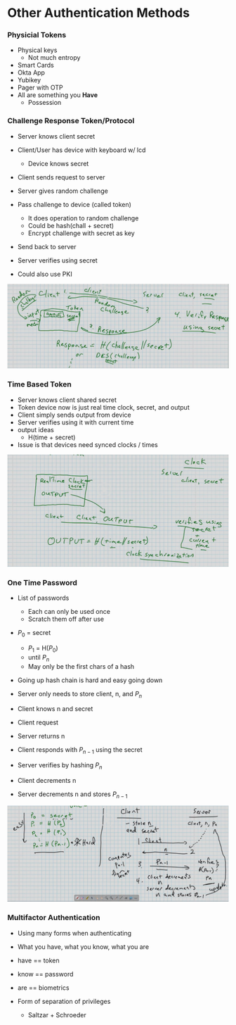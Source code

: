 
# Other Authentication Methods

### Physicial Tokens
- Physical keys
    - Not much entropy 
- Smart Cards
- Okta App
- Yubikey
- Pager with OTP
- All are something you **Have**
    -  Possession

### Challenge Response Token/Protocol
- Server knows client secret
- Client/User has device with keyboard w/ lcd
    - Device knows secret


- Client sends request to server
- Server gives random challenge
- Pass challenge to device (called token)
    - It does operation to random challenge
    - Could be hash(chall + secret)
    - Encrypt challenge with secret as key
- Send back to server
- Server verifies using secret
- Could also use PKI 

![Challenge](./challenge.png)


### Time Based Token
- Server knows client shared secret
- Token device now is just real time clock, secret, and output
- Client simply sends output from device 
- Server verifies using it with current time
- output ideas
    - H(time + secret)
- Issue is that devices need synced clocks / times

![Time](./time.png)


### One Time Password
- List of passwords
    - Each can only be used once
    - Scratch them off after use
- $P_0$ = secret
    - $P_1$ = H($P_0$)
    - until $P_n$
    - May only be the first chars of a hash
- Going up hash chain is hard and easy going down
- Server only needs to store client, n, and $P_n$
- Client knows n and secret


- Client request
- Server returns n 
- Client responds with $P_{n-1}$ using the secret
- Server verifies by hashing $P_n$
- Client decrements n
- Server decrements n and stores $P_{n-1}$

![otp](./otp.png)


### Multifactor Authentication
- Using many forms when authenticating
- What you have, what you know, what you are
- have == token
- know == password
- are == biometrics

- Form of separation of privileges
    - Saltzar + Schroeder
